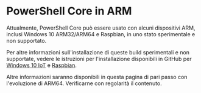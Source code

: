 # <a name="powershell-core-on-arm"></a>PowerShell Core in ARM

Attualmente, PowerShell Core può essere usato con alcuni dispositivi ARM, inclusi Windows 10 ARM32/ARM64 e Raspbian, in uno stato sperimentale e non supportato.

Per altre informazioni sull'installazione di queste build sperimentali e non supportate, vedere le istruzioni per l'installazione disponibili in GitHub per [Windows 10 IoT](https://github.com/PowerShell/PowerShell/blob/master/docs/installation/windows.md#deploying-on-windows-iot) e [Raspbian](https://github.com/PowerShell/PowerShell/blob/master/docs/installation/linux.md#raspbian).

Altre informazioni saranno disponibili in questa pagina di pari passo con l'evoluzione di ARM64.
Verificarne con regolarità il contenuto.